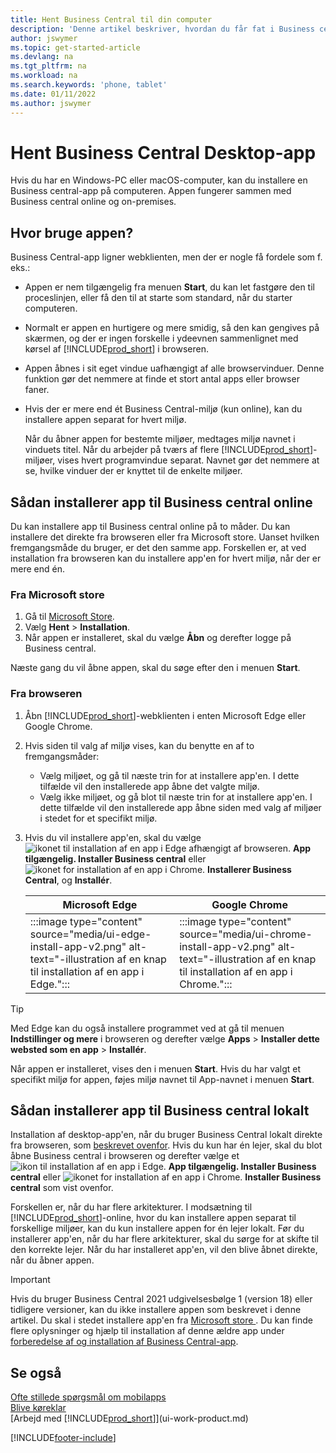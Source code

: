 ```yaml
---
title: Hent Business Central til din computer
description: 'Denne artikel beskriver, hvordan du får fat i Business central-appen på en Windows-eller MACiOS stationær pc.'
author: jswymer
ms.topic: get-started-article
ms.devlang: na
ms.tgt_pltfrm: na
ms.workload: na
ms.search.keywords: 'phone, tablet'
ms.date: 01/11/2022
ms.author: jswymer
---
```

# <a name="get-business-central-desktop-app"></a>Hent Business Central Desktop-app

Hvis du har en Windows-PC eller macOS-computer, kan du installere en Business central-app på computeren. Appen fungerer sammen med Business central online og on-premises.

## <a name="why-use-the-app"></a>Hvor bruge appen?

Business Central-app ligner webklienten, men der er nogle få fordele som f. eks.:

- Appen er nem tilgængelig fra menuen **Start**, du kan let fastgøre den til proceslinjen, eller få den til at starte som standard, når du starter computeren.
- Normalt er appen en hurtigere og mere smidig, så den kan gengives på skærmen, og der er ingen forskelle i ydeevnen sammenlignet med kørsel af [!INCLUDE[prod_short](includes/prod_short.md)] i browseren.
- Appen åbnes i sit eget vindue uafhængigt af alle browservinduer. Denne funktion gør det nemmere at finde et stort antal apps eller browser faner.
- Hvis der er mere end ét Business Central-miljø (kun online), kan du installere appen separat for hvert miljø.

     Når du åbner appen for bestemte miljøer, medtages miljø navnet i vinduets titel. Når du arbejder på tværs af flere [!INCLUDE[prod_short](includes/prod_short.md)]-miljøer, vises hvert programvindue separat. Navnet gør det nemmere at se, hvilke vinduer der er knyttet til de enkelte miljøer.

## <a name="install-the-app-for-business-central-online"></a>Sådan installerer app til Business central online

Du kan installere app til Business central online på to måder. Du kan installere det direkte fra browseren eller fra Microsoft store. Uanset hvilken fremgangsmåde du bruger, er det den samme app. Forskellen er, at ved installation fra browseren kan du installere app'en for hvert miljø, når der er mere end én.

### <a name="from-microsoft-store"></a>Fra Microsoft store

1. Gå til [Microsoft Store](https://go.microsoft.com/fwlink/?linkid=2182870).
2. Vælg **Hent** > **Installation**. 
3. Når appen er installeret, skal du vælge **Åbn** og derefter logge på Business central.

Næste gang du vil åbne appen, skal du søge efter den i menuen **Start**.

### <a name="from-the-browser"></a>Fra browseren

1. Åbn [!INCLUDE[prod_short](includes/prod_short.md)]-webklienten i enten Microsoft Edge eller Google Chrome.

2. Hvis siden til valg af miljø vises, kan du benytte en af to fremgangsmåder:

   - Vælg miljøet, og gå til næste trin for at installere app'en. I dette tilfælde vil den installerede app åbne det valgte miljø.
   - Vælg ikke miljøet, og gå blot til næste trin for at installere app'en. I dette tilfælde vil den installerede app åbne siden med valg af miljøer i stedet for et specifikt miljø.

3. Hvis du vil installere app'en, skal du vælge ![ikonet til installation af en app i Edge afhængigt af browseren.](media/ui-edge-install-app-icon.png) **App tilgængelig. Installer Business central** eller ![ikonet for installation af en app i Chrome.](media/ui-chrome-install-app-icon.png) **Installerer Business Central**, og **Installér**.

   | Microsoft Edge | Google Chrome |
   |--|--|
   | :::image type="content" source="media/ui-edge-install-app-v2.png" alt-text="-illustration af en knap til installation af en app i Edge."::: | :::image type="content" source="media/ui-chrome-install-app-v2.png" alt-text="-illustration af en knap til installation af en app i Chrome."::: |

  > [!TIP]
  > Med Edge kan du også installere programmet ved at gå til menuen **Indstillinger og mere** i browseren og derefter vælge **Apps** > **Installer dette websted som en app** > **Installér**.

Når appen er installeret, vises den i menuen **Start**. Hvis du har valgt et specifikt miljø for appen, føjes miljø navnet til App-navnet i menuen **Start**.

## <a name="install-the-app-for-business-central-on-premises"></a>Sådan installerer app til Business central lokalt

Installation af desktop-app'en, når du bruger Business Central lokalt direkte fra browseren, som [beskrevet ovenfor](#from-the-browser). Hvis du kun har én lejer, skal du blot åbne Business central i browseren og derefter vælge et ![ikon til installation af en app i Edge.](media/ui-edge-install-app-icon.png) **App tilgængelig. Installer Business central** eller ![ikonet for installation af en app i Chrome.](media/ui-chrome-install-app-icon.png) **Installer Business central** som vist ovenfor.

Forskellen er, når du har flere arkitekturer. I modsætning til [!INCLUDE[prod_short](includes/prod_short.md)]-online, hvor du kan installere appen separat til forskellige miljøer, kan du kun installere appen for én lejer lokalt. Før du installerer app'en, når du har flere arkitekturer, skal du sørge for at skifte til den korrekte lejer. Når du har installeret app'en, vil den blive åbnet direkte, når du åbner appen.

> [!IMPORTANT]
> Hvis du bruger Business Central 2021 udgivelsesbølge 1 (version 18) eller tidligere versioner, kan du ikke installere appen som beskrevet i denne artikel. Du skal i stedet installere app'en fra [Microsoft store ](https://go.microsoft.com/fwlink/?LinkId=734848). Du kan finde flere oplysninger og hjælp til installation af denne ældre app under [forberedelse af og installation af Business Central-app](/dynamics365/business-central/dev-itpro/deployment/install-business-central-app).

## <a name="see-also"></a>Se også

[Ofte stillede spørgsmål om mobilapps](ui-mobile-faq.yml)  
[Blive køreklar](ui-get-ready-business.md)  
[Arbejd med [!INCLUDE[prod_short](includes/prod_short.md)]](ui-work-product.md)  


[!INCLUDE[footer-include](includes/footer-banner.md)]
